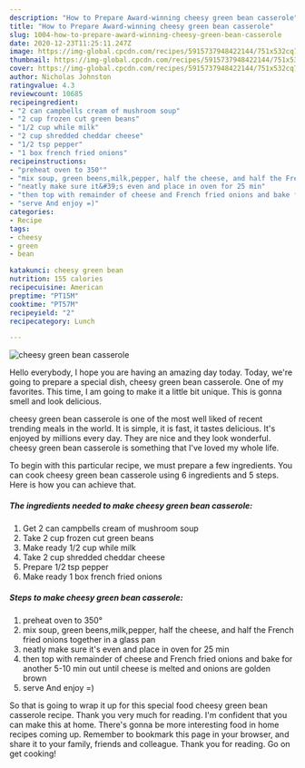 ```yaml
---
description: "How to Prepare Award-winning cheesy green bean casserole"
title: "How to Prepare Award-winning cheesy green bean casserole"
slug: 1004-how-to-prepare-award-winning-cheesy-green-bean-casserole
date: 2020-12-23T11:25:11.247Z
image: https://img-global.cpcdn.com/recipes/5915737948422144/751x532cq70/cheesy-green-bean-casserole-recipe-main-photo.jpg
thumbnail: https://img-global.cpcdn.com/recipes/5915737948422144/751x532cq70/cheesy-green-bean-casserole-recipe-main-photo.jpg
cover: https://img-global.cpcdn.com/recipes/5915737948422144/751x532cq70/cheesy-green-bean-casserole-recipe-main-photo.jpg
author: Nicholas Johnston
ratingvalue: 4.3
reviewcount: 10685
recipeingredient:
- "2 can campbells cream of mushroom soup"
- "2 cup frozen cut green beans"
- "1/2 cup while milk"
- "2 cup shredded cheddar cheese"
- "1/2 tsp pepper"
- "1 box french fried onions"
recipeinstructions:
- "preheat oven to 350°"
- "mix soup, green beens,milk,pepper, half the cheese, and half the French fried onions together in a glass pan"
- "neatly make sure it&#39;s even and place in oven for 25 min"
- "then top with remainder of cheese and French fried onions and bake for another 5-10 min out until cheese is melted and onions are golden brown"
- "serve And enjoy =)"
categories:
- Recipe
tags:
- cheesy
- green
- bean

katakunci: cheesy green bean 
nutrition: 155 calories
recipecuisine: American
preptime: "PT15M"
cooktime: "PT57M"
recipeyield: "2"
recipecategory: Lunch

---
```



![cheesy green bean casserole](https://img-global.cpcdn.com/recipes/5915737948422144/751x532cq70/cheesy-green-bean-casserole-recipe-main-photo.jpg)

Hello everybody, I hope you are having an amazing day today. Today, we're going to prepare a special dish, cheesy green bean casserole. One of my favorites. This time, I am going to make it a little bit unique. This is gonna smell and look delicious.

cheesy green bean casserole is one of the most well liked of recent trending meals in the world. It is simple, it is fast, it tastes delicious. It's enjoyed by millions every day. They are nice and they look wonderful. cheesy green bean casserole is something that I've loved my whole life.




To begin with this particular recipe, we must prepare a few ingredients. You can cook cheesy green bean casserole using 6 ingredients and 5 steps. Here is how you can achieve that.

<!--inarticleads1-->

##### The ingredients needed to make cheesy green bean casserole:

1. Get 2 can campbells cream of mushroom soup
1. Take 2 cup frozen cut green beans
1. Make ready 1/2 cup while milk
1. Take 2 cup shredded cheddar cheese
1. Prepare 1/2 tsp pepper
1. Make ready 1 box french fried onions




<!--inarticleads2-->

##### Steps to make cheesy green bean casserole:

1. preheat oven to 350°
1. mix soup, green beens,milk,pepper, half the cheese, and half the French fried onions together in a glass pan
1. neatly make sure it&#39;s even and place in oven for 25 min
1. then top with remainder of cheese and French fried onions and bake for another 5-10 min out until cheese is melted and onions are golden brown
1. serve And enjoy =)




So that is going to wrap it up for this special food cheesy green bean casserole recipe. Thank you very much for reading. I'm confident that you can make this at home. There's gonna be more interesting food in home recipes coming up. Remember to bookmark this page in your browser, and share it to your family, friends and colleague. Thank you for reading. Go on get cooking!
